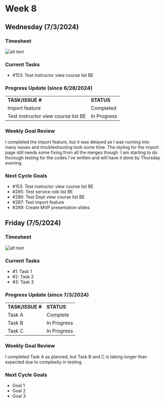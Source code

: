 
# Week 8

## Wednesday (7/3/2024)

### Timesheet
![alt text](https://github.com/UBCO-COSC499-Summer-2024/team-6-capstone-team_6ix/blob/adamsLogs/docs/weekly%20logs/Adams%20Chen/Clockify%20images/Clockify_July_3.jpg)

### Current Tasks
  * #153: Test instructor view course list BE

### Progress Update (since 6/28/2024)
<table>
    <tr>
        <td><strong>TASK/ISSUE #</strong>
        </td>
        <td><strong>STATUS</strong>
        </td>
    </tr>
    <tr>
        <!-- Task/Issue # -->
        <td>Import feature
        </td>
        <!-- Status -->
        <td>Completed
        </td>
    </tr>
    <tr>
        <!-- Task/Issue # -->
        <td>Test instructor view course list BE
        </td>
        <!-- Status -->
        <td>In Progress
        </td>
    </tr>
</table>

### Weekly Goal Review
I completed the import feature, but it was delayed as I was running into many issues and troubleshooting took some time. The styling for the import page still needs some fixing from all the merges though. I am starting to do thorough testing for the codes I've written and will have it done by Thursday evening.

### Next Cycle Goals
  * #153: Test instructor view course list BE
  * #285: Test service role list BE
  * #286: Test Dept view course list BE
  * #287: Test import feature
  * #289: Create MVP presentation slides

<!--------------------------------------------------------------------------------------------------------------------------------------------------------------------------------------------->
## Friday (7/5/2024)

### Timesheet
![alt text](image_url_here)

### Current Tasks
  * #1: Task 1
  * #2: Task 2
  * #3: Task 3

### Progress Update (since 7/3/2024)
<table>
    <tr>
        <td><strong>TASK/ISSUE #</strong>
        </td>
        <td><strong>STATUS</strong>
        </td>
    </tr>
    <tr>
        <!-- Task/Issue # -->
        <td>Task A
        </td>
        <!-- Status -->
        <td>Complete
        </td>
    </tr>
    <tr>
        <!-- Task/Issue # -->
        <td>Task B
        </td>
        <!-- Status -->
        <td>In Progress
        </td>
    </tr>
    <tr>
        <!-- Task/Issue # -->
        <td>Task C
        </td>
        <!-- Status -->
        <td>In Progress
        </td>
    </tr>
</table>

### Weekly Goal Review
I completed Task A as planned, but Task B and C is taking longer than expected due to complexity in testing. 

### Next Cycle Goals
  * Goal 1
  * Goal 2
  * Goal 3


